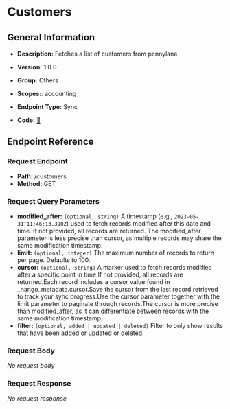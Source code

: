 # Customers

## General Information

- **Description:** Fetches a list of customers from pennylane

- **Version:** 1.0.0
- **Group:** Others
- **Scopes:**: accounting
- **Endpoint Type:** Sync
- **Code:** [🔗](https://github.com/NangoHQ/integration-templates/tree/main/integrations/pennylane/syncs/customers.ts)

## Endpoint Reference

### Request Endpoint

- **Path:** /customers
- **Method:** GET

### Request Query Parameters

- **modified_after:** `(optional, string)` A timestamp (e.g., `2023-05-31T11:46:13.390Z`) used to fetch records modified after this date and time. If not provided, all records are returned. The modified_after parameter is less precise than cursor, as multiple records may share the same modification timestamp.
- **limit:** `(optional, integer)` The maximum number of records to return per page. Defaults to 100.
- **cursor:** `(optional, string)` A marker used to fetch records modified after a specific point in time.If not provided, all records are returned.Each record includes a cursor value found in _nango_metadata.cursor.Save the cursor from the last record retrieved to track your sync progress.Use the cursor parameter together with the limit parameter to paginate through records.The cursor is more precise than modified_after, as it can differentiate between records with the same modification timestamp.
- **filter:** `(optional, added | updated | deleted)` Filter to only show results that have been added or updated or deleted.

### Request Body

_No request body_

### Request Response

_No request response_
